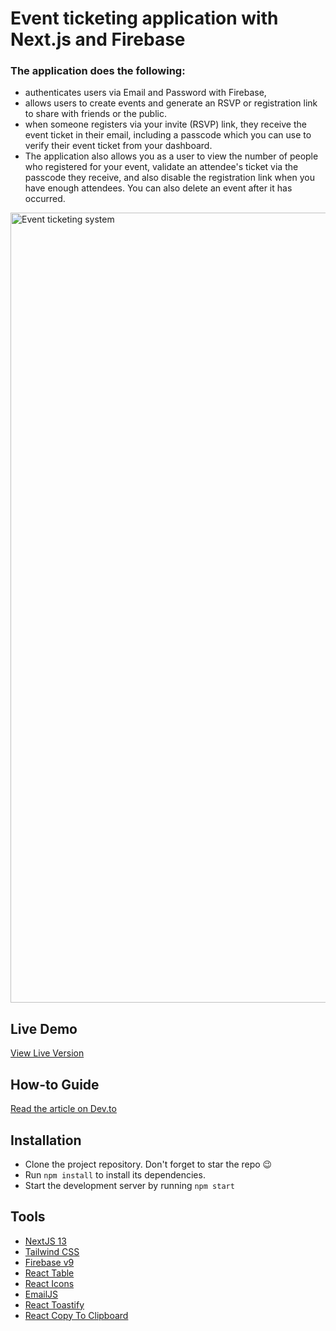 # Event ticketing application with Next.js and Firebase
### The application does the following: 
- authenticates users via Email and Password with Firebase,
- allows users to create events and generate an RSVP or registration link to share with friends or the public.
- when someone registers via your invite (RSVP) link, they receive the event ticket in their email, including a passcode which you can use to verify their event ticket from your dashboard.
- The application also allows you as a user to view the number of people who registered for your event, validate an attendee's ticket via the passcode they receive, and also disable the registration link when you have enough attendees. You can also delete an event after it has occurred.

<img width="1264" alt="Event ticketing system" src="https://github.com/dha-stix/eventtiz/assets/67129211/c7282244-6b1c-49e0-918e-1bfc1097a26c">

## Live Demo
[View Live Version](https://eventtiz.vercel.app)

## How-to Guide
[Read the article on Dev.to](https://dev.to/arshadayvid/how-i-built-an-event-ticketing-system-with-nextjs-and-firebase-50l2)

## Installation
- Clone the project repository. Don't forget to star the repo 😉
- Run `npm install` to install its dependencies.
- Start the development server by running `npm start`

## Tools
- [NextJS 13](https://nextjs.org/docs)
- [Tailwind CSS](https://tailwindcss.com/)
- [Firebase v9](https://console.firebase.google.com)
- [React Table](https://react-table-v7.tanstack.com)
- [React Icons](https://react-icons.github.io/react-icons)
- [EmailJS](https://www.emailjs.com)
- [React Toastify](https://fkhadra.github.io/react-toastify/introduction)
- [React Copy To Clipboard](https://github.com/nkbt/react-copy-to-clipboard)
